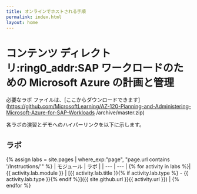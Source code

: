 ```yaml
---
title: オンラインでホストされる手順
permalink: index.html
layout: home
---
```


# コンテンツ ディレクトリ:ring0_addr:SAP ワークロードのための Microsoft Azure の計画と管理

必要なラボ ファイルは、[ここからダウンロードできます](https://github.com/MicrosoftLearning/AZ-120-Planning-and-Administering-Microsoft-Azure-for-SAP-Workloads /archive/master.zip)

各ラボの演習とデモへのハイパーリンクを以下に示します。

## ラボ

{% assign labs = site.pages | where_exp:"page", "page.url contains '/Instructions/'" %}
| モジュール | ラボ |
| --- | --- | 
{% for activity in labs %}| {{ activity.lab.module }} | [{{ activity.lab.title }}{% if activity.lab.type %} - {{ activity.lab.type }}{% endif %}]({{ site.github.url }}{{ activity.url }}) |
{% endfor %}

